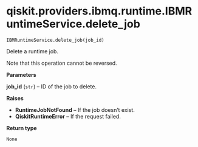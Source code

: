 # qiskit.providers.ibmq.runtime.IBMRuntimeService.delete\_job

`IBMRuntimeService.delete_job(job_id)`

Delete a runtime job.

Note that this operation cannot be reversed.

**Parameters**

**job\_id** (`str`) – ID of the job to delete.

**Raises**

*   **RuntimeJobNotFound** – If the job doesn’t exist.
*   **QiskitRuntimeError** – If the request failed.

**Return type**

`None`
